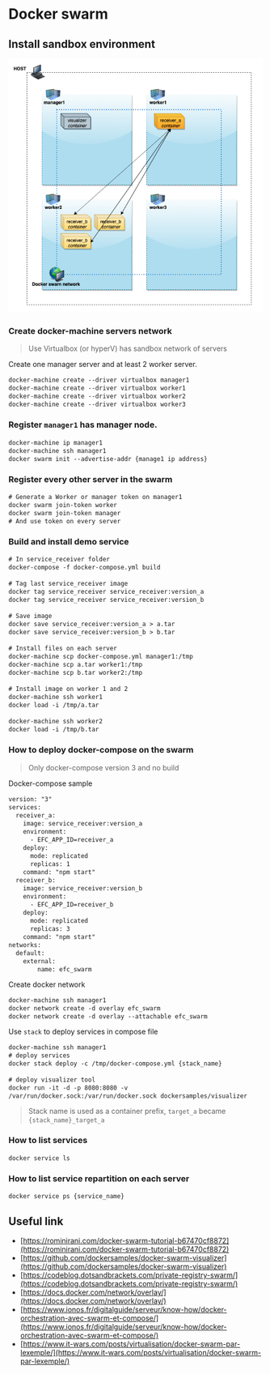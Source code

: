 # Docker swarm #

## Install sandbox environment ##

![sandbox swarm architecture](https://github.com/Esenor/docker_swarm_sandbox/blob/master/sandbox_swarm_architecture.png)

### Create docker-machine servers network ###

> Use Virtualbox (or hyperV) has sandbox network of servers

Create one manager server and at least 2 worker server.

    docker-machine create --driver virtualbox manager1
    docker-machine create --driver virtualbox worker1
    docker-machine create --driver virtualbox worker2
    docker-machine create --driver virtualbox worker3

### Register `manager1` has manager node. ###

    docker-machine ip manager1
    docker-machine ssh manager1
    docker swarm init --advertise-addr {manage1 ip address}

### Register every other server in the swarm ###

    # Generate a Worker or manager token on manager1
    docker swarm join-token worker
    docker swarm join-token manager
    # And use token on every server 

### Build and install demo service ###

    # In service_receiver folder
    docker-compose -f docker-compose.yml build

    # Tag last service_receiver image
    docker tag service_receiver service_receiver:version_a
    docker tag service_receiver service_receiver:version_b

    # Save image
    docker save service_receiver:version_a > a.tar
    docker save service_receiver:version_b > b.tar

    # Install files on each server
    docker-machine scp docker-compose.yml manager1:/tmp
    docker-machine scp a.tar worker1:/tmp
    docker-machine scp b.tar worker2:/tmp

    # Install image on worker 1 and 2
    docker-machine ssh worker1
    docker load -i /tmp/a.tar
    
    docker-machine ssh worker2
    docker load -i /tmp/b.tar

### How to deploy docker-compose on the swarm ###

> Only docker-compose version 3 and no build

Docker-compose sample

    version: "3"
    services:
      receiver_a:
        image: service_receiver:version_a
        environment:
          - EFC_APP_ID=receiver_a
        deploy:
          mode: replicated
          replicas: 1
        command: "npm start"
      receiver_b:
        image: service_receiver:version_b
        environment:
          - EFC_APP_ID=receiver_b
        deploy:
          mode: replicated
          replicas: 3
        command: "npm start"
    networks:
      default:
        external:
            name: efc_swarm

Create docker network

    docker-machine ssh manager1
    docker network create -d overlay efc_swarm
    docker network create -d overlay --attachable efc_swarm

Use `stack` to deploy services in compose file

    docker-machine ssh manager1
    # deploy services
    docker stack deploy -c /tmp/docker-compose.yml {stack_name}

    # deploy visualizer tool
    docker run -it -d -p 8080:8080 -v /var/run/docker.sock:/var/run/docker.sock dockersamples/visualizer


> Stack name is used as a container prefix, `target_a` became `{stack_name}_target_a`

### How to list services ###

    docker service ls

### How to list service repartition on each server ###

    docker service ps {service_name}

## Useful link ###

- [https://rominirani.com/docker-swarm-tutorial-b67470cf8872](https://rominirani.com/docker-swarm-tutorial-b67470cf8872)
- [https://github.com/dockersamples/docker-swarm-visualizer](https://github.com/dockersamples/docker-swarm-visualizer)
- [https://codeblog.dotsandbrackets.com/private-registry-swarm/](https://codeblog.dotsandbrackets.com/private-registry-swarm/)
- [https://docs.docker.com/network/overlay/](https://docs.docker.com/network/overlay/)
- [https://www.ionos.fr/digitalguide/serveur/know-how/docker-orchestration-avec-swarm-et-compose/](https://www.ionos.fr/digitalguide/serveur/know-how/docker-orchestration-avec-swarm-et-compose/)
- [https://www.it-wars.com/posts/virtualisation/docker-swarm-par-lexemple/](https://www.it-wars.com/posts/virtualisation/docker-swarm-par-lexemple/)
